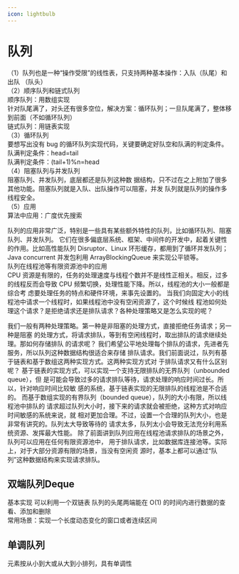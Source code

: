 ```yaml
---
icon: lightbulb
---
```

# 队列
（1）队列也是一种“操作受限”的线性表，只支持两种基本操作：入队（队尾）和出队 （队头）  <br/>
（2）顺序队列和链式队列 <br/>
顺序队列：用数组实现 <br/>
针对队尾满了，对头还有很多空位，解决方案：循环队列；一旦队尾满了，整体移到前面（不如循环队列） <br/>
链式队列：用链表实现 <br/>
（3）循环队列 <br/>
 要想写出没有 bug 的循环队列实现代码，关键要确定好队空和队满的判定条件。 <br/>
队满判定条件：head=tail <br/>
队满判定条件：(tail+1)%n=head <br/>
（4）阻塞队列与并发队列 <br/>
 阻塞队列、并发队列，底层都还是队列这种数 据结构，只不过在之上附加了很多其他功能。阻塞队列就是入队、出队操作可以阻塞，并发 队列就是队列的操作多线程安全。   <br/>
（5）应用 <br/>
算法中应用：广度优先搜索 <br/>

 队列的应用非常广泛，特别是一些具有某些额外特性的队列，比如循环队列、阻塞队列、并发队列。 它们在很多偏底层系统、框架、中间件的开发中，起着关键性的作用。比如高性能队列 Disruptor、Linux 环形缓存，都用到了循环并发队列；Java concurrent 并发包利用 ArrayBlockingQueue 来实现公平锁等。   <br/>
队列在线程池等有限资源池中的应用 <br/>
 CPU 资源是有限的，任务的处理速度与线程个数并不是线性正相关。相反，过多的线程反而会导致 CPU 频繁切换，处理性能下降。所以，线程池的大小一般都是综合考 虑要处理任务的特点和硬件环境，来事先设置的。 当我们向固定大小的线程池中请求一个线程时，如果线程池中没有空闲资源了，这个时候线 程池如何处理这个请求？是拒绝请求还是排队请求？各种处理策略又是怎么实现的呢？ <br/>

 我们一般有两种处理策略。第一种是非阻塞的处理方式，直接拒绝任务请求；另一种是阻塞 的处理方式，将请求排队，等到有空闲线程时，取出排队的请求继续处理。那如何存储排队 的请求呢？ 我们希望公平地处理每个排队的请求，先进者先服务，所以队列这种数据结构很适合来存储 排队请求。我们前面说过，队列有基于链表和基于数组这两种实现方式。这两种实现方式对 于排队请求又有什么区别呢？ 基于链表的实现方式，可以实现一个支持无限排队的无界队列（unbounded queue），但 是可能会导致过多的请求排队等待，请求处理的响应时间过长。所以，针对响应时间比较敏 感的系统，基于链表实现的无限排队的线程池是不合适的。 而基于数组实现的有界队列（bounded queue），队列的大小有限，所以线程池中排队的 请求超过队列大小时，接下来的请求就会被拒绝，这种方式对响应时间敏感的系统来说，就 相对更加合理。不过，设置一个合理的队列大小，也是非常有讲究的。队列太大导致等待的 请求太多，队列太小会导致无法充分利用系统资源、发挥最大性能。 除了前面讲到队列应用在线程池请求排队的场景之外，队列可以应用在任何有限资源池中， 用于排队请求，比如数据库连接池等。实际上，对于大部分资源有限的场景，当没有空闲资 源时，基本上都可以通过“队列”这种数据结构来实现请求排队。     <br/>
## 双端队列Deque
 基本实现 可以利⽤⼀个双链表 队列的头尾两端能在 O(1) 的时间内进⾏数据的查看、添加和删除   <br/>
 常⽤场景：实现⼀个⻓度动态变化的窗⼝或者连续区间   <br/>
## 单调队列
元素按从小到大或从大到小排列，具有单调性 <br/>
